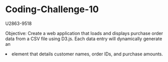 # Coding-Challenge-10

U2863-9518

Objective: Create a web application that loads and displays purchase order data from a CSV file using D3.js. Each data entry will dynamically generate an <li> element that details customer names, order IDs, and purchase amounts.
